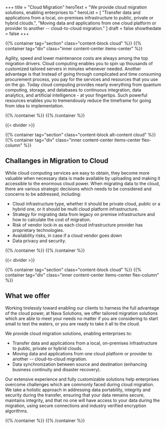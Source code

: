 +++
  title = "Cloud Migration"
  heroText = "We provide cloud migration solutions, enabling enterprises to:"
  heroList = [
    "Transfer data and applications from a local, on-premises infrastructure to public, private or hybrid clouds.",
    "Moving data and applications from one cloud platform or provider to another -- cloud-to-cloud migration."
  ]
  draft = false
  showthedate = false
+++

{{% container tag="section" class="content-block cloud" %}}
{{% container tag="div" class="inner content-center items-center" %}}

Agility, speed and lower maintenance costs are always among the top migration drivers. Cloud computing enables you to spin up thousands of customized tailored servers in minutes whenever needed. Another advantage is that Instead of going through complicated and time consuming procurement process, you pay for the services and resources that you use on the go. Today cloud computing provides nearly everything from quantum computing, storage, and databases to continuous integration, data analytics, and artificial intelligence - at your fingertips. Such powerful resources enables you to tremendously reduce the timeframe for going from idea to implementation.

{{% /container %}}
{{% /container %}}

{{< divider >}}

{{% container tag="section" class="content-block alt-content cloud" %}}
{{% container tag="div" class="inner content-center items-center flex-column" %}}

## Challanges in Migration to Cloud

While cloud computing services are easy to obtain, they become more valuable when necessary data is made available by uploading and making it accessible to the enormous cloud power. When migrating data to the cloud, there are various strategic decisions which needs to be considered and concerns to be addressed, including:

* Cloud infrastructure type, whether it should be private cloud, public or a hybrid one, or it should be multi cloud platform infrastructure.
* Strategy for migrating data from legacy on premise infrastructure and how to calculate the cost of migration.
* Risk of vendor lock-in as each cloud infrastructure provider has proprietary technologies.
* Availability risks, in case if a cloud vendor goes down
* Data privacy and security.

{{% /container %}}
{{% /container %}}

{{< divider >}}

{{% container tag="section" class="content-block cloud" %}}
{{% container tag="div" class="inner content-center items-center flex-column" %}}

## What we offer

Working tirelessly toward enabling our clients to harness the full advantage of the cloud power, at Nava Solutions, we offer tailored migration solutions which are able to meet your needs no matter if you are considering to start small to test the waters, or you are ready to take it all to the cloud.

We provide cloud migration solutions, enabling enterprises to:

* Transfer data and applications from a local, on-premises infrastructure to public, private or hybrid clouds.
* Moving data and applications from one cloud platform or provider to another -- cloud-to-cloud migration.
* Data synchronization between source and destination (enhancing business continuity and disaster recovery).

Our extensive experience and fully customizable solutions help enterprises overcome challenges which are commonly faced during cloud migration.  We take a holistic approach in addressing data portability, integrity and security during the transfer, ensuring that your data remains secure, maintains integrity, and that no one will have access to your data during the migration, using secure connections and industry verified encryption algorithms.

{{% /container %}}
{{% /container %}}